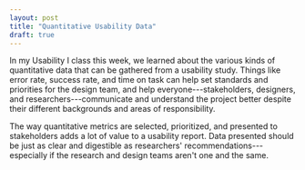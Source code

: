 ```yaml
---
layout: post
title: "Quantitative Usability Data"
draft: true
---
```


In my Usability I class this week, we learned about the various kinds of quantitative data that can be gathered from a usability study. Things like error rate, success rate, and time on task can help set standards and priorities for the design team, and help everyone---stakeholders, designers, and researchers---communicate and understand the project better despite their different backgrounds and areas of responsibility.

The way quantitative metrics are selected, prioritized, and presented to stakeholders adds a lot of value to a usability report. Data presented should be just as clear and digestible as researchers' recommendations---especially if the research and design teams aren't one and the same.